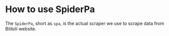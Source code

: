 # How to use SpiderPa

The `SpiderPa`, short as `spa`, is the actual scraper we use to scrape data from Bilibili website. 

